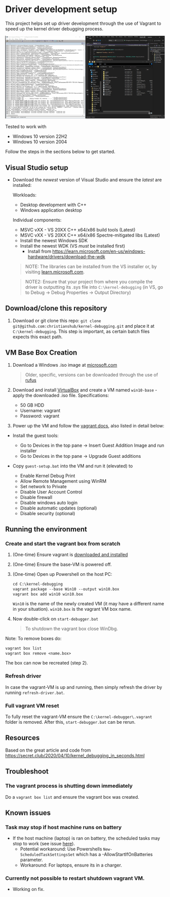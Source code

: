 # Driver development setup

This project helps set up driver development through the use of Vagrant to speed
up the kernel driver debugging process.

![](images/vagrant-driver-debug.gif)

Tested to work with

* Windows 10 version 22H2
* Windows 10 version 2004

Follow the steps in the sections below to get started.

## Visual Studio setup
* Download the *newest* version of Visual Studio and ensure the *latest* are
  installed:

  Workloads:
  * Desktop development with C++
  * Windows application desktop

  Individual components:
  * MSVC vXX - VS 20XX C++ x64/x86 build tools (Latest)
  * MSVC vXX - VS 20XX C++ x64/x86 Spectre-mitigated libs (Latest)
  * Install the newest Windows SDK
  * Install the newest WDK (VS *must* be installed first)
    * Install from <https://learn.microsoft.com/en-us/windows-hardware/drivers/download-the-wdk>

  > NOTE: The libraries can be installed from the VS installer or, by visiting
  > [learn.microsoft.com](https://learn.microsoft.com/en-us/windows-hardware/drivers/download-the-wdk).

  > NOTE2: Ensure that your project from where you compile the driver is
  > outputting its .sys file into `C:\kernel-debugging` (in VS, go to Debug ->
  > Debug Properties -> Output Directory)

## Download/clone this repository

1) Download or git clone this repo: `git clone
   git@github.com:christianshub/kernel-debugging.git` and place it at
   `C:\kernel-debugging`. This step is important, as certain batch files expects
   this exact path.

## VM Base Box Creation

1) Download a Windows .iso image at
   [microsoft.com](https://www.microsoft.com/da-dk/software-download/windows10)

    > Older, specific, versions can be downloaded through the use of
    > [rufus](https://rufus.ie/en/)

2) Download and install [VirtualBox](https://www.virtualbox.org/) and create a
   VM named `win10-base` - apply the downloaded .iso file. Specifications:

    * 50 GB HDD
    * Username: vagrant
    * Password: vagrant

3) Power up the VM and follow the [vagrant
   docs](https://developer.hashicorp.com/vagrant/docs/boxes/base#Windows%20Boxes),
   also listed in detail below:

  * Install the guest tools:
    * Go to Devices in the top pane -> Insert Guest Addition Image and run
      installer
    * Go to Devices in the top pane -> Upgrade Guest additions

  * Copy `guest-setup.bat` into the VM and run it (elevated) to
    * Enable Kernel Debug Print
    * Allow Remote Management using WinRM
    * Set network to Private
    * Disable User Account Control
    * Disable firewall
    * Disable windows auto login
    * Disable automatic updates (optional)
    * Disable security (optional)

## Running the environment

### Create and start the vagrant box from scratch

1) (One-time) Ensure vagrant is [downloaded and
   installed](https://developer.hashicorp.com/vagrant/downloads)

1) (One-time) Ensure the base-VM is powered off.

1) (One-time) Open up Powershell on the host PC:

    ```vagrant
    cd C:\kernel-debugging
    vagrant package --base Win10 --output win10.box
    vagrant box add win10 win10.box
    ```

    `Win10` is the name of the newly created VM (it may have a different name in
    your situation). `win10.box` is the vagrant VM box name.

1) Now double-click on `start-debugger.bat`

   > To shutdown the vagrant box close WinDbg.

Note: To remove boxes do:

  ```vagrant
  vagrant box list
  vagrant box remove <name.box>
  ```

The box can now be recreated (step 2).

### Refresh driver

In case the vagrant-VM is up and running, then simply refresh the driver by
running `refresh-driver.bat`.

### Full vagrant VM reset

To fully reset the vagrant-VM ensure the `C:\kernel-debugger\.vagrant` folder is
removed. After this, `start-debugger.bat` can be rerun.

## Resources

Based on the great article and code from
https://secret.club/2020/04/10/kernel_debugging_in_seconds.html

## Troubleshoot

### The vagrant process is shutting down immediately

Do a `vagrant box list` and ensure the vagrant box was created.

## Known issues

### Task may stop if host machine runs on battery

* If the host machine (laptop) is ran on battery, the scheduled tasks may stop
  to work (see issue
  [here](https://stackoverflow.com/questions/9075564/change-settings-for-power-for-windows-scheduled-task)).
  * Potential workaround: Use Powershells `New-ScheduledTaskSettingsSet` which
    has a -AllowStartIfOnBatteries parameter.
  * Workaround: For laptops, ensure its in a charger.

### Currently not possible to restart shutdown vagrant VM.

* Working on fix.
